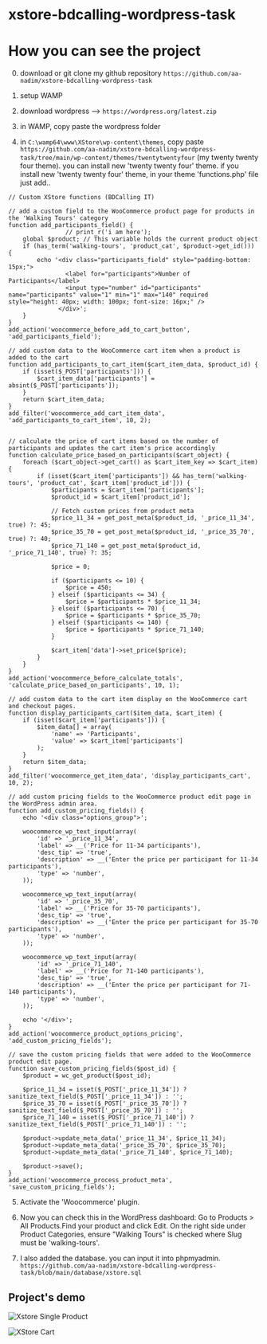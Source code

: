 # xstore-bdcalling-wordpress-task

# How you can see the project

0. download or git clone my github repository `https://github.com/aa-nadim/xstore-bdcalling-wordpress-task`

1. setup WAMP

2. download wordpress --> `https://wordpress.org/latest.zip`

3. in WAMP, copy paste the wordpress folder

4. in `C:\wamp64\www\XStore\wp-content\themes`, copy paste `https://github.com/aa-nadim/xstore-bdcalling-wordpress-task/tree/main/wp-content/themes/twentytwentyfour` (my twenty twenty four theme). you can install new 'twenty twenty four' theme. if you install new 'twenty twenty four' theme, in your theme 'functions.php' file just add..

```
// Custom XStore functions (BDCalling IT)

// add a custom field to the WooCommerce product page for products in the 'Walking Tours' category
function add_participants_field() {
				// print_r('i am here');
    global $product; // This variable holds the current product object
    if (has_term('walking-tours', 'product_cat', $product->get_id())) {
        echo '<div class="participants_field" style="padding-bottom: 15px;">
                <label for="participants">Number of Participants</label>
                <input type="number" id="participants" name="participants" value="1" min="1" max="140" required style="height: 40px; width: 100px; font-size: 16px;" />
              </div>';
    }
}
add_action('woocommerce_before_add_to_cart_button', 'add_participants_field');

// add custom data to the WooCommerce cart item when a product is added to the cart
function add_participants_to_cart_item($cart_item_data, $product_id) {
    if (isset($_POST['participants'])) {
        $cart_item_data['participants'] = absint($_POST['participants']);
    }
    return $cart_item_data;
}
add_filter('woocommerce_add_cart_item_data', 'add_participants_to_cart_item', 10, 2);


// calculate the price of cart items based on the number of participants and updates the cart item's price accordingly
function calculate_price_based_on_participants($cart_object) {
    foreach ($cart_object->get_cart() as $cart_item_key => $cart_item) {
        if (isset($cart_item['participants']) && has_term('walking-tours', 'product_cat', $cart_item['product_id'])) {
            $participants = $cart_item['participants'];
            $product_id = $cart_item['product_id'];

            // Fetch custom prices from product meta
            $price_11_34 = get_post_meta($product_id, '_price_11_34', true) ?: 45;
            $price_35_70 = get_post_meta($product_id, '_price_35_70', true) ?: 40;
            $price_71_140 = get_post_meta($product_id, '_price_71_140', true) ?: 35;

            $price = 0;

            if ($participants <= 10) {
                $price = 450;
            } elseif ($participants <= 34) {
                $price = $participants * $price_11_34;
            } elseif ($participants <= 70) {
                $price = $participants * $price_35_70;
            } elseif ($participants <= 140) {
                $price = $participants * $price_71_140;
            }

            $cart_item['data']->set_price($price);
        }
    }
}
add_action('woocommerce_before_calculate_totals', 'calculate_price_based_on_participants', 10, 1);

// add custom data to the cart item display on the WooCommerce cart and checkout pages.
function display_participants_cart($item_data, $cart_item) {
    if (isset($cart_item['participants'])) {
        $item_data[] = array(
            'name' => 'Participants',
            'value' => $cart_item['participants']
        );
    }
    return $item_data;
}
add_filter('woocommerce_get_item_data', 'display_participants_cart', 10, 2);

// add custom pricing fields to the WooCommerce product edit page in the WordPress admin area.
function add_custom_pricing_fields() {
    echo '<div class="options_group">';

    woocommerce_wp_text_input(array(
        'id' => '_price_11_34',
        'label' => __('Price for 11-34 participants'),
        'desc_tip' => 'true',
        'description' => __('Enter the price per participant for 11-34 participants'),
        'type' => 'number',
    ));

    woocommerce_wp_text_input(array(
        'id' => '_price_35_70',
        'label' => __('Price for 35-70 participants'),
        'desc_tip' => 'true',
        'description' => __('Enter the price per participant for 35-70 participants'),
        'type' => 'number',
    ));

    woocommerce_wp_text_input(array(
        'id' => '_price_71_140',
        'label' => __('Price for 71-140 participants'),
        'desc_tip' => 'true',
        'description' => __('Enter the price per participant for 71-140 participants'),
        'type' => 'number',
    ));

    echo '</div>';
}
add_action('woocommerce_product_options_pricing', 'add_custom_pricing_fields');

// save the custom pricing fields that were added to the WooCommerce product edit page.
function save_custom_pricing_fields($post_id) {
    $product = wc_get_product($post_id);

    $price_11_34 = isset($_POST['_price_11_34']) ? sanitize_text_field($_POST['_price_11_34']) : '';
    $price_35_70 = isset($_POST['_price_35_70']) ? sanitize_text_field($_POST['_price_35_70']) : '';
    $price_71_140 = isset($_POST['_price_71_140']) ? sanitize_text_field($_POST['_price_71_140']) : '';

    $product->update_meta_data('_price_11_34', $price_11_34);
    $product->update_meta_data('_price_35_70', $price_35_70);
    $product->update_meta_data('_price_71_140', $price_71_140);

    $product->save();
}
add_action('woocommerce_process_product_meta', 'save_custom_pricing_fields');

```

5. Activate the 'Woocommerce' plugin.

6. Now you can check this in the WordPress dashboard: Go to Products > All Products.Find your product and click Edit.
   On the right side under Product Categories, ensure "Walking Tours" is checked where Slug must be 'walking-tours'.

7. I also added the database. you can input it into phpmyadmin. `https://github.com/aa-nadim/xstore-bdcalling-wordpress-task/blob/main/database/xstore.sql`

## Project's demo

![Xstore Single Product](https://raw.githubusercontent.com/aa-nadim/xstore-bdcalling-wordpress-task/main/database/Xstore%20single%20product.png)

![XStore Cart](https://raw.githubusercontent.com/aa-nadim/xstore-bdcalling-wordpress-task/main/database/XStore%20cart.png)
